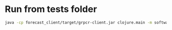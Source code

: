 # Run from tests folder

```bash
java -cp forecast_client/target/grpcr-client.jar clojure.main -m software.codera.forecast.core --server localhost:35000 --data-dir forecast_client/resources/AirPassengers.csv --n-ahead 12
```
